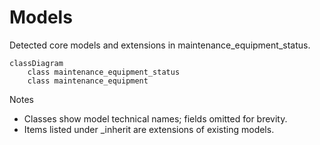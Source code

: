 # Models

Detected core models and extensions in maintenance_equipment_status.

```mermaid
classDiagram
    class maintenance_equipment_status
    class maintenance_equipment
```

Notes
- Classes show model technical names; fields omitted for brevity.
- Items listed under _inherit are extensions of existing models.
